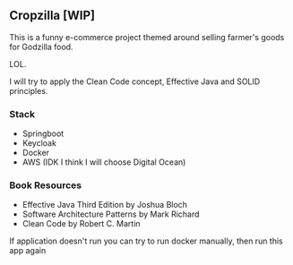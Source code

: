 ## Cropzilla [WIP]

This is a funny e-commerce project themed around selling farmer's goods for Godzilla food.

LOL.

I will try to apply the Clean Code concept, Effective Java and SOLID principles.

### Stack

- Springboot
- Keycloak
- Docker
- AWS (IDK I think I will choose Digital Ocean)

### Book Resources

- Effective Java Third Edition by Joshua Bloch
- Software Architecture Patterns by Mark Richard
- Clean Code by Robert C. Martin

If application doesn't run you can try to run docker manually, then run this app again
